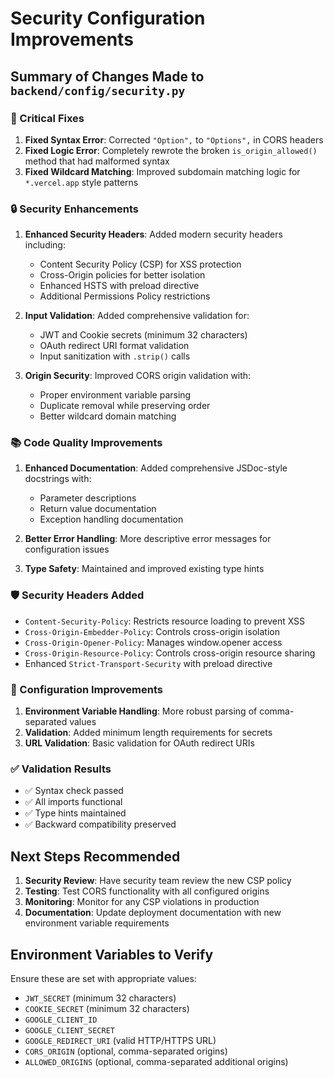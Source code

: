 # Security Configuration Improvements

## Summary of Changes Made to `backend/config/security.py`

### 🐛 Critical Fixes
1. **Fixed Syntax Error**: Corrected `"Option",` to `"Options",` in CORS headers
2. **Fixed Logic Error**: Completely rewrote the broken `is_origin_allowed()` method that had malformed syntax
3. **Fixed Wildcard Matching**: Improved subdomain matching logic for `*.vercel.app` style patterns

### 🔒 Security Enhancements
1. **Enhanced Security Headers**: Added modern security headers including:
   - Content Security Policy (CSP) for XSS protection
   - Cross-Origin policies for better isolation
   - Enhanced HSTS with preload directive
   - Additional Permissions Policy restrictions

2. **Input Validation**: Added comprehensive validation for:
   - JWT and Cookie secrets (minimum 32 characters)
   - OAuth redirect URI format validation
   - Input sanitization with `.strip()` calls

3. **Origin Security**: Improved CORS origin validation with:
   - Proper environment variable parsing
   - Duplicate removal while preserving order
   - Better wildcard domain matching

### 📚 Code Quality Improvements
1. **Enhanced Documentation**: Added comprehensive JSDoc-style docstrings with:
   - Parameter descriptions
   - Return value documentation
   - Exception handling documentation

2. **Better Error Handling**: More descriptive error messages for configuration issues

3. **Type Safety**: Maintained and improved existing type hints

### 🛡️ Security Headers Added
- `Content-Security-Policy`: Restricts resource loading to prevent XSS
- `Cross-Origin-Embedder-Policy`: Controls cross-origin isolation
- `Cross-Origin-Opener-Policy`: Manages window.opener access
- `Cross-Origin-Resource-Policy`: Controls cross-origin resource sharing
- Enhanced `Strict-Transport-Security` with preload directive

### 🔧 Configuration Improvements
1. **Environment Variable Handling**: More robust parsing of comma-separated values
2. **Validation**: Added minimum length requirements for secrets
3. **URL Validation**: Basic validation for OAuth redirect URIs

### ✅ Validation Results
- ✅ Syntax check passed
- ✅ All imports functional
- ✅ Type hints maintained
- ✅ Backward compatibility preserved

## Next Steps Recommended
1. **Security Review**: Have security team review the new CSP policy
2. **Testing**: Test CORS functionality with all configured origins
3. **Monitoring**: Monitor for any CSP violations in production
4. **Documentation**: Update deployment documentation with new environment variable requirements

## Environment Variables to Verify
Ensure these are set with appropriate values:
- `JWT_SECRET` (minimum 32 characters)
- `COOKIE_SECRET` (minimum 32 characters)
- `GOOGLE_CLIENT_ID`
- `GOOGLE_CLIENT_SECRET`
- `GOOGLE_REDIRECT_URI` (valid HTTP/HTTPS URL)
- `CORS_ORIGIN` (optional, comma-separated origins)
- `ALLOWED_ORIGINS` (optional, comma-separated additional origins)
